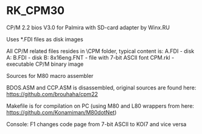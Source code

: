 # RK_CPM30

CP/M 2.2 bios V3.0 for Palmira with SD-card adapter by Winx.RU

Uses *.FDI files as disk images

All CP/M related files resides in \CPM folder, typical content is:
A.FDI - disk A:
B.FDI - disk B:
8x16eng.FNT - file with 7-bit ASCII font
CPM.rkl - executable CP/M binary image

Sources for M80 macro assembler

BDOS.ASM and CCP.ASM is disassembled, original sources are found here: 
https://github.com/brouhaha/cpm22

Makefile is for compilation on PC (using M80 and L80 wrappers from here: https://github.com/Konamiman/M80dotNet)

Console:
F1 changes code page from 7-bit ASCII to KOI7 and vice versa

